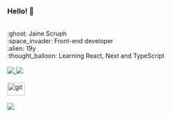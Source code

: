 ### Hello! :crescent_moon:

<br>
:ghost: Jaine Scruph
<br>
:space_invader: Front-end developer
<br>
:alien: 19y
<br>
:thought_balloon: Learning React, Next and TypeScript

<div>
  <br />
  <a href="https://www.instagram.com/scruph.js/" target="_blank">
    <img src="https://img.shields.io/badge/-Instagram-%23E4405F?style=for-the-badge&logo=instagram&logoColor=white"
      target="_blank">
  </a>
  <a href="https://www.linkedin.com/in/scruph/" target="_blank">
    <img src="https://img.shields.io/badge/-LinkedIn-%230077B5?style=for-the-badge&logo=linkedin&logoColor=white"
      target="_blank">
  </a>

  <br />
  <br />
  <img alt="git" height="30" width="40" src="https://cdn.jsdelivr.net/gh/devicons/devicon/icons/git/git-original.svg" />
  <br />

  <br />
  <img src="https://img.shields.io/badge/Made%20for-VSCode-1f425f.svg">
  <br />

</div>
